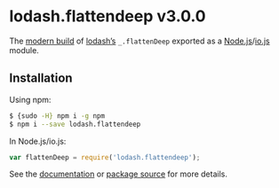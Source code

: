 # lodash.flattendeep v3.0.0

The [modern build](https://github.com/lodash/lodash/wiki/Build-Differences) of [lodash’s](https://lodash.com/) `_.flattenDeep` exported as a [Node.js](http://nodejs.org/)/[io.js](https://iojs.org/) module.

## Installation

Using npm:

```bash
$ {sudo -H} npm i -g npm
$ npm i --save lodash.flattendeep
```

In Node.js/io.js:

```js
var flattenDeep = require('lodash.flattendeep');
```

See the [documentation](https://lodash.com/docs#flattenDeep) or [package source](https://github.com/lodash/lodash/blob/3.0.0-npm-packages/lodash.flattendeep) for more details.
